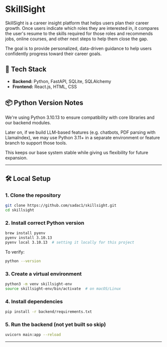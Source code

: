 # SkillSight

SkillSight is a career insight platform that helps users plan their career growth. Once users indicate which roles they are interested in, it compares the user's resume to the skills required for those roles and recommends jobs, online courses, and other next steps to help them close the gap.

The goal is to provide personalized, data-driven guidance to help users confidently progress toward their career goals.

## 🚀 Tech Stack

- **Backend:** Python, FastAPI, SQLite, SQLAlchemy
- **Frontend:** React.js, HTML, CSS


## 📦 Python Version Notes

We're using Python 3.10.13 to ensure compatibility with core libraries and our backend modules.

Later on, if we build LLM-based features (e.g. chatbots, PDF parsing with LlamaIndex), we may use Python 3.11+ in a separate environment or feature branch to support those tools.

This keeps our base system stable while giving us flexibility for future expansion.

---

## 🛠️ Local Setup

### 1. Clone the repository

```bash
git clone https://github.com/sadac1/skillsight.git
cd skillsight
```

### 2. Install correct Python version

```bash
brew install pyenv
pyenv install 3.10.13
pyenv local 3.10.13  # setting it locally for this project
```

To verify: 
```bash
python --version
```

### 3. Create a virtual environment

```bash
python3 -m venv skillsight-env
source skillsight-env/bin/activate  # on macOS/Linux
```

### 4. Install dependencies
```bash
pip install -r backend/requirements.txt
```

### 5. Run the backend (not yet built so skip)
```bash
uvicorn main:app --reload
```

---
